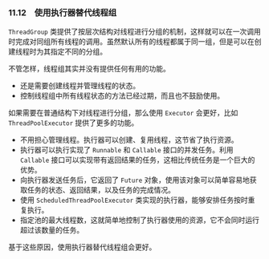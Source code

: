 ### 11.12　使用执行器替代线程组

`ThreadGroup` 类提供了按层次结构对线程进行分组的机制，这样就可以在一次调用时完成对同组所有线程的调用。虽然默认所有的线程都属于同一组，但是可以在创建线程时为其指定不同的分组。

不管怎样，线程组其实并没有提供任何有用的功能。

+ 还是需要创建线程并管理线程的状态。
+ 控制线程组中所有线程状态的方法已经过期，而且也不鼓励使用。

如果需要在普通结构下对线程进行分组，那么使用 `Executor` 会更好，比如 `ThreadPoolExecutor` 提供了更多的功能。

+ 不用担心管理线程。执行器可以创建、复用线程，这节省了执行资源。
+ 执行器可以执行实现了 `Runnable` 和 `Callable` 接口的并发任务。利用 `Callable` 接口可以实现带有返回结果的任务，这相比传统任务是一个巨大的优势。
+ 向执行器发送任务后，它返回了 `Future` 对象，使用该对象可以简单容易地获取任务的状态、返回结果，以及任务的完成情况。
+ 使用 `ScheduledThreadPoolExecutor` 类实现的执行器，能够安排任务按时重复执行。
+ 指定池的最大线程数，这就简单地控制了执行器使用的资源，它不会同时运行超过该数量的任务。

基于这些原因，使用执行器替代线程组会更好。

